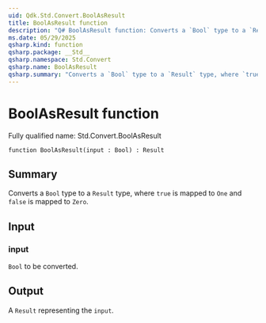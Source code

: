```yaml
---
uid: Qdk.Std.Convert.BoolAsResult
title: BoolAsResult function
description: "Q# BoolAsResult function: Converts a `Bool` type to a `Result` type, where `true` is mapped to `One` and `false` is mapped to `Zero`."
ms.date: 05/29/2025
qsharp.kind: function
qsharp.package: __Std__
qsharp.namespace: Std.Convert
qsharp.name: BoolAsResult
qsharp.summary: "Converts a `Bool` type to a `Result` type, where `true` is mapped to `One` and `false` is mapped to `Zero`."
---
```


# BoolAsResult function

Fully qualified name: Std.Convert.BoolAsResult

```qsharp
function BoolAsResult(input : Bool) : Result
```

## Summary
Converts a `Bool` type to a `Result` type, where `true` is mapped to
`One` and `false` is mapped to `Zero`.

## Input
### input
`Bool` to be converted.

## Output
A `Result` representing the `input`.
